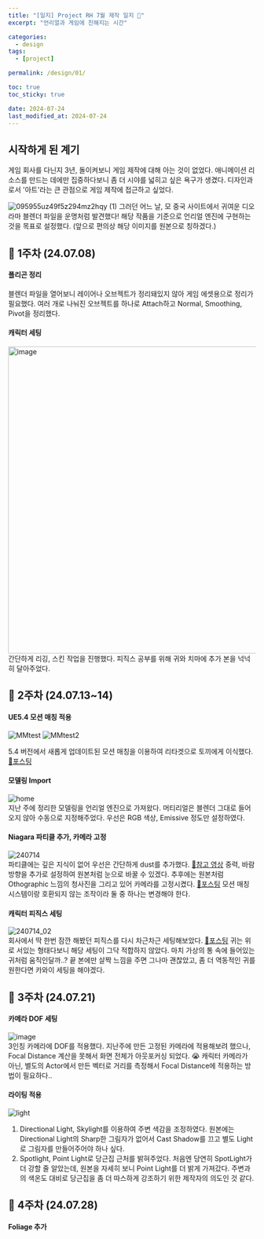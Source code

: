 ```yaml
---
title: "[일지] Project RH 7월 제작 일지 🐰"
excerpt: "언리얼과 게임에 친해지는 시간"

categories:
  - design
tags:
  - [project]

permalink: /design/01/

toc: true
toc_sticky: true

date: 2024-07-24
last_modified_at: 2024-07-24
---
```



## 시작하게 된 계기
게임 회사를 다닌지 3년, 돌이켜보니 게임 제작에 대해 아는 것이 없었다.
애니메이션 리소스를 만드는 데에만 집중하다보니 좀 더 시야를 넓히고 싶은 욕구가 생겼다.
디자인과로서 '아트'라는 큰 관점으로 게임 제작에 접근하고 싶었다.


![095955uz49f5z294mz2hqy (1)](https://github.com/user-attachments/assets/6c57da9d-e0eb-4b36-87ec-c323114027ba)
그러던 어느 날, 모 중국 사이트에서 귀여운 디오라마 블렌더 파일을 운명처럼 발견했다! 
해당 작품을 기준으로 언리얼 엔진에 구현하는 것을 목표로 설정했다.
(앞으로 편의상 해당 이미지를 원본으로 칭하겠다.)    

## 🥎 1주차 (24.07.08)

#### 폴리곤 정리
블렌더 파일을 열어보니 레이어나 오브젝트가 정리돼있지 않아 게임 에셋용으로 정리가 필요했다.
여러 개로 나눠진 오브젝트를 하나로 Attach하고 Normal, Smoothing, Pivot을 정리했다.  

#### 캐릭터 세팅
<img width="625" alt="image" src="https://github.com/user-attachments/assets/b0a3e6a9-6221-4a8c-9525-e0a112413e25">
간단하게 리깅, 스킨 작업을 진행했다.
피직스 공부를 위해 귀와 치마에 추가 본을 넉넉히 달아주었다.  

## 🥎 2주차 (24.07.13~14)

#### UE5.4 모션 매칭 적용
![MMtest](https://github.com/user-attachments/assets/581039cc-4f93-46e2-8983-24cc85774946)  ![MMtest2](https://github.com/user-attachments/assets/1c274516-2f21-4b32-951b-b5d5cd84dee6)     


5.4 버전에서 새롭게 업데이트된 모션 매칭을 이용하여 리타겟으로 토끼에게 이식했다. [🔗포스팅](https://jsvin.github.io/ue/06/)  

#### 모델링 Import
![home](https://github.com/user-attachments/assets/30a2e6fe-060b-4333-a440-75f7a08404f7)   
지난 주에 정리한 모델링을 언리얼 엔진으로 가져왔다.
머티리얼은 블렌더 그대로 들어오지 않아 수동으로 지정해주었다.
우선은 RGB 색상, Emissive 정도만 설정하였다.  


#### Niagara 파티클 추가, 카메라 고정
![240714](https://github.com/user-attachments/assets/7f9ca216-50e2-4be5-81c7-159867cf71cf)  
파티클에는 깊은 지식이 없어 우선은 간단하게 dust를 추가했다. [🔗참고 영상](https://youtu.be/2xsR0fQ0bbk?si=Lgm4MY2I8WjIL3Si)
중력, 바람 방향을 추가로 설정하여 원본처럼 눈으로 바꿀 수 있겠다.
추후에는 원본처럼 Othographic 느낌의 청사진을 그리고 있어 카메라를 고정시켰다. [🔗포스팅](https://jsvin.github.io/ue/05/)
모션 매칭 시스템이랑 호환되지 않는 조작이라 둘 중 하나는 변경해야 한다.  

#### 캐릭터 피직스 세팅
![240714_02](https://github.com/user-attachments/assets/8f563a55-4f99-409c-a9a5-af9ceb13ef4d)    
회사에서 딱 한번 잠깐 해봤던 피직스를 다시 차근차근 세팅해보았다. [🔗포스팅](https://jsvin.github.io/ue/04/)
귀는 위로 서있는 형태다보니 해당 세팅이 그닥 적합하지 않았다. 마치 가상의 통 속에 들어있는 귀처럼 움직인달까..?
끝 본에만 살짝 느낌을 주면 그나마 괜찮았고, 좀 더 역동적인 귀를 원한다면 카와이 세팅을 해야겠다.  

## 🥎 3주차 (24.07.21)

#### 카메라 DOF 세팅
![image](https://github.com/user-attachments/assets/09903c38-2be1-4cd8-9a44-210b300da6eb)  
3인칭 카메라에 DOF를 적용했다.
지난주에 만든 고정된 카메라에 적용해보려 했으나, Focal Distance 계산을 못해서 화면 전체가 아웃포커싱 되었다. 😭
캐릭터 카메라가 아닌, 별도의 Actor에서 만든 벡터로 거리를 측정해서 Focal Distance에 적용하는 방법이 필요하다..  

#### 라이팅 적용
![light](https://github.com/user-attachments/assets/7b5661a4-f24f-4698-a506-dbb76ed3d039)  
1. Directional Light, Skylight를 이용하여 주변 색감을 조정하였다.
   원본에는 Directional Light의 Sharp한 그림자가 없어서 Cast Shadow를 끄고 별도 Light로 그림자를 만들어주어야 하나 싶다.    
2. Spotlight, Point Light로 당근집 근처를 밝혀주었다.
   처음엔 당연히 SpotLight가 더 강할 줄 알았는데, 원본을 자세히 보니 Point Light를 더 밝게 가져갔다.
   주변과의 색온도 대비로 당근집을 좀 더 따스하게 강조하기 위한 제작자의 의도인 것 같다.  

## 🥎 4주차 (24.07.28)

#### Foliage 추가




